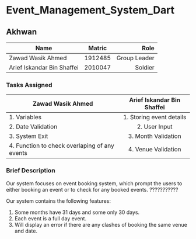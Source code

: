 # Event_Management_System_Dart

## Akhwan


 
| Name        | Matric           | Role  |
| ------------- |:-------------:| -----:|
| Zawad Wasik Ahmed   | 1912485 | Group Leader |
| Arief Iskandar Bin Shaffei     |   2010047    |   Soldier |


### Tasks Assigned

| Zawad Wasik Ahmed   | Arief Iskandar Bin Shaffei |
| ------------- |:-------------:|
|     1. Variables          |      1. Storing event details          | 
|     2. Date Validation    |      2. User Input          |
|     3. System Exit        |      3. Month Validation    |
|     4. Function to check overlaping of any events       |     4. Venue Validation    |    
 ### Brief Description 

Our system focuses on event booking system, which prompt the users to either booking an event or to check for any booked events. 
???????????

Our system contains the following features:
1. Some months have 31 days and some only 30 days.
2. Each event is a full day event.
3. Will display an error if there are any clashes of booking the same venue and date. 
